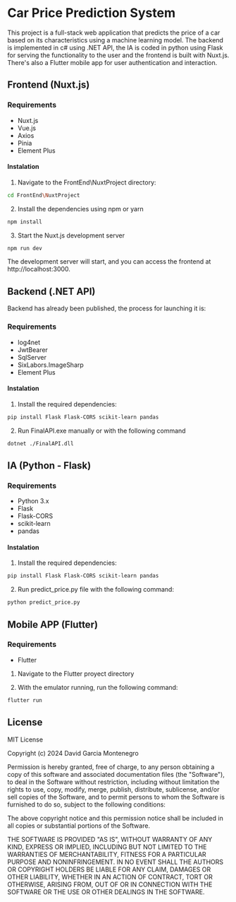 # Car Price Prediction System

This project is a full-stack web application that predicts the price of a car based on its characteristics using a machine learning model. The backend is implemented in c# using .NET API, the IA is coded in python using Flask for serving the functionality to the user and the frontend is built with Nuxt.js. There's also a Flutter mobile app for user authentication and interaction.

## Frontend (Nuxt.js)

### Requirements

- Nuxt.js
- Vue.js
- Axios
- Pinia
- Element Plus

#### Instalation

1. Navigate to the FrontEnd\NuxtProject directory:

```bash
cd FrontEnd\NuxtProject
```

2. Install the dependencies using npm or yarn

```bash
npm install
```

3. Start the Nuxt.js development server

```bash
npm run dev
```

The development server will start, and you can access the frontend at http://localhost:3000.

## Backend (.NET API)

Backend has already been published, the process for launching it is:

### Requirements

- log4net
- JwtBearer
- SqlServer
- SixLabors.ImageSharp
- Element Plus

#### Instalation

1. Install the required dependencies:

```bash
pip install Flask Flask-CORS scikit-learn pandas
```

2. Run FinalAPI.exe manually or with the following command

```bash
dotnet ./FinalAPI.dll
```

## IA (Python - Flask)

### Requirements

- Python 3.x
- Flask
- Flask-CORS
- scikit-learn
- pandas

#### Instalation

1. Install the required dependencies:

```bash
pip install Flask Flask-CORS scikit-learn pandas
```

2. Run predict_price.py file with the following command:

```bash
python predict_price.py
```

## Mobile APP (Flutter)

### Requirements

- Flutter

1. Navigate to the Flutter proyect directory

1. With the emulator running, run the following command:

```bash
flutter run
```

##

## License

MIT License

Copyright (c) 2024 David Garcia Montenegro

Permission is hereby granted, free of charge, to any person obtaining a copy
of this software and associated documentation files (the "Software"), to deal
in the Software without restriction, including without limitation the rights
to use, copy, modify, merge, publish, distribute, sublicense, and/or sell
copies of the Software, and to permit persons to whom the Software is
furnished to do so, subject to the following conditions:

The above copyright notice and this permission notice shall be included in all
copies or substantial portions of the Software.

THE SOFTWARE IS PROVIDED "AS IS", WITHOUT WARRANTY OF ANY KIND, EXPRESS OR
IMPLIED, INCLUDING BUT NOT LIMITED TO THE WARRANTIES OF MERCHANTABILITY,
FITNESS FOR A PARTICULAR PURPOSE AND NONINFRINGEMENT. IN NO EVENT SHALL THE
AUTHORS OR COPYRIGHT HOLDERS BE LIABLE FOR ANY CLAIM, DAMAGES OR OTHER
LIABILITY, WHETHER IN AN ACTION OF CONTRACT, TORT OR OTHERWISE, ARISING FROM,
OUT OF OR IN CONNECTION WITH THE SOFTWARE OR THE USE OR OTHER DEALINGS IN THE
SOFTWARE.
